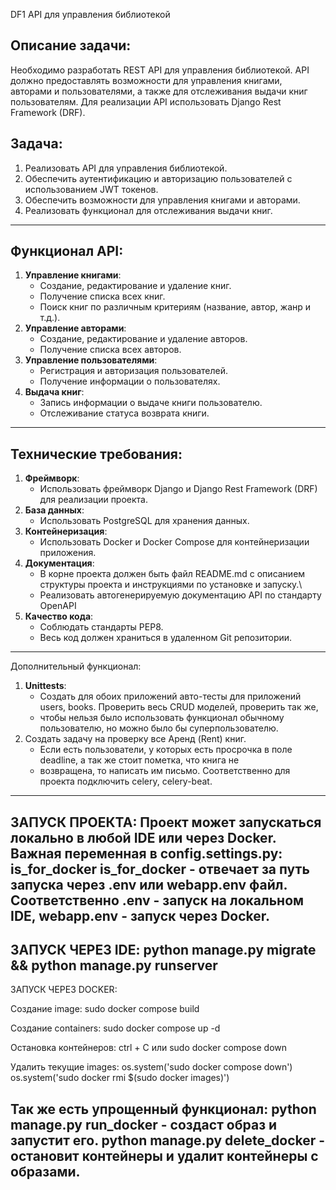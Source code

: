 DF1 API для управления библиотекой

Описание задачи:
------------------------------------------------------------------------------------------------------------------------
Необходимо разработать REST API для управления библиотекой. API должно предоставлять возможности для управления книгами,
авторами и пользователями, а также для отслеживания выдачи книг пользователям. Для реализации API использовать Django
Rest Framework (DRF).

Задача:
------------------------------------------------------------------------------------------------------------------------

1. Реализовать API для управления библиотекой.
2. Обеспечить аутентификацию и авторизацию пользователей с использованием JWT токенов.
3. Обеспечить возможности для управления книгами и авторами.
4. Реализовать функционал для отслеживания выдачи книг.

------------------------------------------------------------------------------------------------------------------------

Функционал API:
------------------------------------------------------------------------------------------------------------------------

1. **Управление книгами**:
    - Создание, редактирование и удаление книг.
    - Получение списка всех книг.
    - Поиск книг по различным критериям (название, автор, жанр и т.д.).
2. **Управление авторами**:
    - Создание, редактирование и удаление авторов.
    - Получение списка всех авторов.
3. **Управление пользователями**:
    - Регистрация и авторизация пользователей.
    - Получение информации о пользователях.
4. **Выдача книг**:
    - Запись информации о выдаче книги пользователю.
    - Отслеживание статуса возврата книги.

------------------------------------------------------------------------------------------------------------------------

Технические требования:
------------------------------------------------------------------------------------------------------------------------

1. **Фреймворк**:
    - Использовать фреймворк Django и Django Rest Framework (DRF) для реализации проекта.
2. **База данных**:
    - Использовать PostgreSQL для хранения данных.
3. **Контейнеризация**:
    - Использовать Docker и Docker Compose для контейнеризации приложения.
4. **Документация**:
    - В корне проекта должен быть файл README.md с описанием структуры проекта и инструкциями по установке и запуску.\\
    - Реализовать автогенерируемую документацию API по стандарту OpenAPI
5. **Качество кода**:
    - Соблюдать стандарты PEP8.
    - Весь код должен храниться в удаленном Git репозитории.

------------------------------------------------------------------------------------------------------------------------

Дополнительный функционал:

1. **Unittests**:
    - Создать для обоих приложений авто-тесты для приложений users, books. Проверить весь CRUD моделей, проверить так
      же,
    - чтобы нельзя было использовать функционал обычному пользователю, но можно было бы суперпользователю.
2. Создать задачу на проверку все Аренд (Rent) книг.
    - Если есть пользователи, у которых есть просрочка в поле deadline, а так же стоит пометка, что книга не
    - возвращена, то написать им письмо. Соответственно для проекта подключить celery, celery-beat.

------------------------------------------------------------------------------------------------------------------------
ЗАПУСК ПРОЕКТА:
Проект может запускаться локально в любой IDE или через Docker.
Важная переменная в config.settings.py: is_for_docker
is_for_docker - отвечает за путь запуска через .env или webapp.env файл.
Соответственно .env - запуск на локальном IDE, webapp.env - запуск через Docker.
------------------------------------------------------------------------------------------------------------------------
ЗАПУСК ЧЕРЕЗ IDE:
python manage.py migrate && python manage.py runserver
------------------------------------------------------------------------------------------------------------------------
ЗАПУСК ЧЕРЕЗ DOCKER:

Создание image:
sudo docker compose build

Создание containers:
sudo docker compose up -d

Остановка контейнеров:
ctrl + C или sudo docker compose down

Удалить текущие images:
os.system('sudo docker compose down')
os.system('sudo docker rmi $(sudo docker images)')

Так же есть упрощенный функционал:
python manage.py run_docker - создаст образ и запустит его.
python manage.py delete_docker - остановит контейнеры и удалит контейнеры с образами.
------------------------------------------------------------------------------------------------------------------------